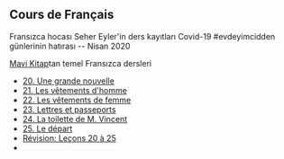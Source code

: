 ## Cours de Français

Fransızca hocası Seher Eyler'in ders kayıtları
Covid-19 #evdeyimcidden günlerinin hatırası -- Nisan 2020

[Mavi Kitap](https://www.youtube.com/redirect?q=https%3A%2F%2Fwww.academia.edu%2F35338057%2FGaston_Mauger_Cours_De_Langue_Et_De_Civilisation_Francaise_I._I_Hachette)tan temel Fransızca dersleri

* [20. Une grande nouvelle](ders/20.md)
* [21. Les vêtements d'homme](ders/21.md)
* [22. Les vêtements de femme](ders/22.md)
* [23. Lettres et passeports](ders/23.md)
* [24. La toilette de M. Vincent](ders/24.md)
* [25. Le départ](ders/25.md)
* [Révision: Leçons 20 à 25](dialog/20-25.md)
* []()

